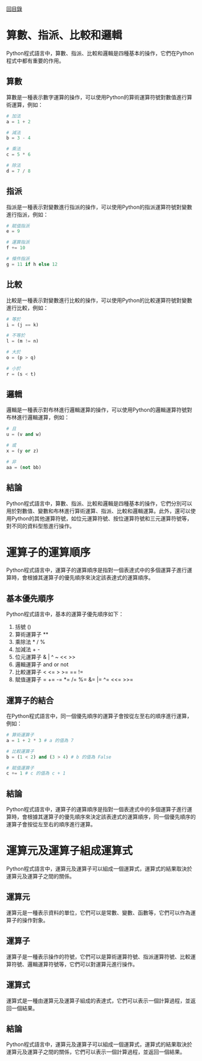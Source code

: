 [回目錄](#index.md)

# 算數、指派、比較和邏輯
Python程式語言中，算數、指派、比較和邏輯是四種基本的操作，它們在Python程式中都有重要的作用。

## 算數
算數是一種表示數字運算的操作，可以使用Python的算術運算符號對數值進行算術運算，例如：

```python
# 加法
a = 1 + 2

# 減法
b = 3 - 4

# 乘法
c = 5 * 6

# 除法
d = 7 / 8
```

## 指派
指派是一種表示對變數進行指派的操作，可以使用Python的指派運算符號對變數進行指派，例如：

```python
# 賦值指派
e = 9

# 運算指派
f += 10

# 條件指派
g = 11 if h else 12
```

## 比較
比較是一種表示對變數進行比較的操作，可以使用Python的比較運算符號對變數進行比較，例如：

```python
# 等於
i = (j == k)

# 不等於
l = (m != n)

# 大於
o = (p > q)

# 小於
r = (s < t)
```

## 邏輯
邏輯是一種表示對布林進行邏輯運算的操作，可以使用Python的邏輯運算符號對布林進行邏輯運算，例如：

```python
# 且
u = (v and w)

# 或
x = (y or z)

# 非
aa = (not bb)
```

## 結論
Python程式語言中，算數、指派、比較和邏輯是四種基本的操作，它們分別可以用於對數值、變數和布林進行算術運算、指派、比較和邏輯運算。此外，還可以使用Python的其他運算符號，如位元運算符號、按位運算符號和三元運算符號等，對不同的資料型態進行操作。


# 運算子的運算順序
Python程式語言中，運算子的運算順序是指對一個表達式中的多個運算子進行運算時，會根據其運算子的優先順序來決定該表達式的運算順序。

## 基本優先順序
Python程式語言中，基本的運算子優先順序如下：

1. 括號 ()
2. 算術運算子 **
3. 乘除法 * / %
4. 加減法 + -
5. 位元運算子 & | ^ ~ << >>
6. 邏輯運算子 and or not
7. 比較運算子 < <= > >= == !=
8. 賦值運算子 = += -= *= /= %= &= |= ^= <<= >>=


## 運算子的結合
在Python程式語言中，同一個優先順序的運算子會按從左至右的順序進行運算，例如：

```python
# 算術運算子
a = 1 + 2 * 3 # a 的值為 7

# 比較運算子
b = (1 < 2) and (3 > 4) # b 的值為 False

# 賦值運算子
c += 1 # c 的值為 c + 1
```

## 結論
Python程式語言中，運算子的運算順序是指對一個表達式中的多個運算子進行運算時，會根據其運算子的優先順序來決定該表達式的運算順序，同一個優先順序的運算子會按從左至右的順序進行運算。



# 運算元及運算子組成運算式
Python程式語言中，運算元及運算子可以組成一個運算式，運算式的結果取決於運算元及運算子之間的關係。

## 運算元
運算元是一種表示資料的單位，它們可以是常數、變數、函數等，它們可以作為運算子的操作對象。

## 運算子
運算子是一種表示操作的符號，它們可以是算術運算符號、指派運算符號、比較運算符號、邏輯運算符號等，它們可以對運算元進行操作。

## 運算式
運算式是一種由運算元及運算子組成的表達式，它們可以表示一個計算過程，並返回一個結果。

## 結論
Python程式語言中，運算元及運算子可以組成一個運算式，運算式的結果取決於運算元及運算子之間的關係，它們可以表示一個計算過程，並返回一個結果。

